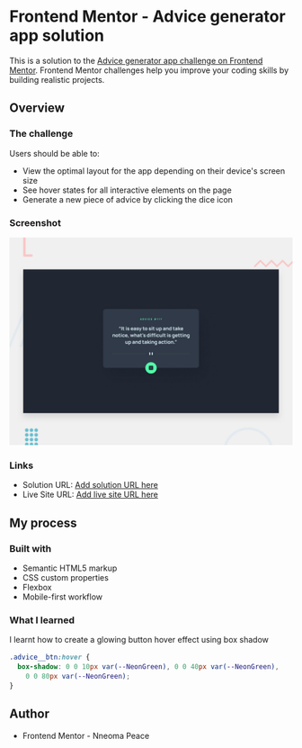 # Frontend Mentor - Advice generator app solution

This is a solution to the [Advice generator app challenge on Frontend Mentor](https://www.frontendmentor.io/challenges/advice-generator-app-QdUG-13db). Frontend Mentor challenges help you improve your coding skills by building realistic projects.

## Overview

### The challenge

Users should be able to:

- View the optimal layout for the app depending on their device's screen size
- See hover states for all interactive elements on the page
- Generate a new piece of advice by clicking the dice icon

### Screenshot

![Design preview for the Advice generator app coding challenge](./design/desktop-preview.jpg)

### Links

- Solution URL: [Add solution URL here](https://your-solution-url.com)
- Live Site URL: [Add live site URL here](https://your-live-site-url.com)

## My process

### Built with

- Semantic HTML5 markup
- CSS custom properties
- Flexbox
- Mobile-first workflow

### What I learned

I learnt how to create a glowing button hover effect using box shadow

```css
.advice__btn:hover {
  box-shadow: 0 0 10px var(--NeonGreen), 0 0 40px var(--NeonGreen),
    0 0 80px var(--NeonGreen);
}
```

## Author

- Frontend Mentor - Nneoma Peace
